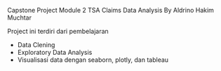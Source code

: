 Capstone Project Module 2
TSA Claims Data Analysis By Aldrino Hakim Muchtar

Project ini terdiri dari pembelajaran
- Data Clening 
- Exploratory Data Analysis
- Visualisasi data dengan seaborn, plotly, dan tableau
